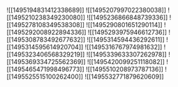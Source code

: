 ![[1495194831412338689]]
![[1495207997022380038]]
![[1495210238349230080]]
![[1495236866848739336]]
![[1495278108349538308]]
![[1495290801651290114]]
![[1495292008922894336]]
![[1495293975946612736]]
![[1495308783492677632]]
![[1495314594436292611]]
![[1495314595614920704]]
![[1495316767974981632]]
![[1495323406568329219]]
![[1495339633307262978]]
![[1495369334725562369]]
![[1495420099251118082]]
![[1495465471998496773]]
![[1495510208973787136]]
![[1495525515100262400]]
![[1495532771879620609]]
